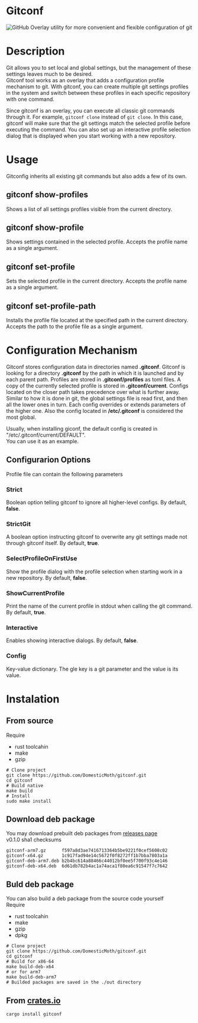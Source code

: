 # Gitconf
![GitHub](https://img.shields.io/github/license/DomesticMoth/gitconf)
Overlay utility for more convenient and flexible configuration of git

# Description
Git allows you to set local and global settings, but the management of these settings leaves much to be desired.   
Gitconf tool works as an overlay that adds a configuration profile mechanism to git.
With gitconf, you can create multiple git settings profiles in the system and switch between these profiles in each specific repository with one command.  
  
Since gitconf is an overlay, you can execute all classic git commands through it.
For example, `gitconf clone` instead of `git clone`.
In this case, gitconf will make sure that the git settings match the selected profile before executing the command.
You can also set up an interactive profile selection dialog that is displayed when you start working with a new repository.

# Usage
Gitconfig inherits all existing git commands but also adds a few of its own.  
## gitconf show-profiles
Shows a list of all settings profiles visible from the current directory.
## gitconf show-profile
Shows settings contained in the selected profile. Accepts the profile name as a single argument.
## gitconf set-profile
Sets the selected profile in the current directory. Accepts the profile name as a single argument.
## gitconf set-profile-path
Installs the profile file located at the specified path in the current directory.  
Accepts the path to the profile file as a single argument.

# Configuration Mechanism
Gitconf stores configuration data in directories named **.gitconf**.
Gitconf is looking for a directory **.gitconf** by the path in which it is launched and by each parent path.
Profiles are stored in **.gitconf/profiles** as toml files.
A copy of the currently selected profile is stored in **.gitconf/current**.
Configs located on the closer path takes precedence over what is further away.
Similar to how it is done in git, the global settings file is read first, and then all the lower ones in turn.
Each config overrides or extends parameters of the higher one.
Also the config located in **/etc/.gitconf** is considered the most global.  
  
Usually, when installing giconf, the default config is created in "/etc/.gitconf/current/DEFAULT".  
You can use it as an example.
## Configurarion Options
Profile file can contain the following parameters
### Strict
Boolean option telling gitconf to ignore all higher-level configs. By default, **false**.
### StrictGit
A boolean option instructing gitconf to overwrite any git settings made not through gitconf itself. By default, **true**.
### SelectProfileOnFirstUse
Show the profile dialog with the profile selection when starting work in a new repository. By default, **false**.
### ShowCurrentProfile
Print the name of the current profile in stdout when calling the git command. By default, **true**.
### Interactive
Enables showing interactive dialogs. By default, **false**.
### Config
Key-value dictionary. The gle key is a git parameter and the value is its value.

# Instalation
## From source
Require
+ rust toolcahin
+ make
+ gzip

```
# Clone project
git clone https://github.com/DomesticMoth/gitconf.git
cd gitconf
# Build native
make build
# Install
sudo make install
```
## Download deb package
You may download prebuilt deb packages from [releases page](https://github.com/DomesticMoth/gitconf/releases)   
v0.1.0 sha1 checksums 
``` 
gitconf-arm7.gz      f597a8d3ae7416713364b5be9221f0cef5608c02
gitconf-x64.gz       1c917fad94e14c5672f0f8272ff1b7bba7803a1a
gitconf-deb-arm7.deb b2b4bc614a88466c44012bf0ee5f700f93c4e146
gitconf-deb-x64.deb  6d61db782b4ac1a74aca1f80ea6c91547f7c7642
```
## Buld deb package
You can also build a deb package from the source code yourself  
Require
+ rust toolcahin
+ make
+ gzip
+ dpkg

```
# Clone project
git clone https://github.com/DomesticMoth/gitconf.git
cd gitconf
# Build for x86-64
make build-deb-x64
# or for arm7
make build-deb-arm7
# Builded packages are saved in the ./out directory
```
## From [crates.io](https://crates.io/crates/gitconf)
```
cargo install gitconf
```

